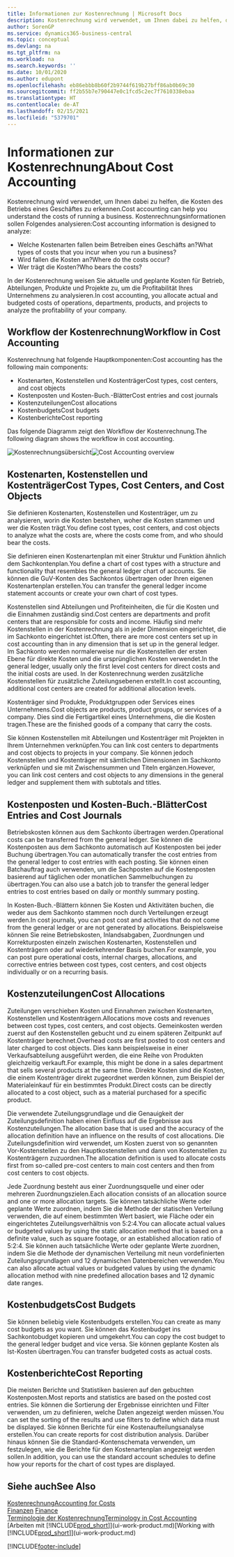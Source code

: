 ```yaml
---
title: Informationen zur Kostenrechnung | Microsoft Docs
description: Kostenrechnung wird verwendet, um Ihnen dabei zu helfen, die Kosten des Betriebs eines Geschäftes zu erkennen.
author: SorenGP
ms.service: dynamics365-business-central
ms.topic: conceptual
ms.devlang: na
ms.tgt_pltfrm: na
ms.workload: na
ms.search.keywords: ''
ms.date: 10/01/2020
ms.author: edupont
ms.openlocfilehash: eb86ebbb8b60f2b9744f619b27bff86ab0b69c30
ms.sourcegitcommit: ff2b55b7e790447e0c1fcd5c2ec7f7610338ebaa
ms.translationtype: HT
ms.contentlocale: de-AT
ms.lasthandoff: 02/15/2021
ms.locfileid: "5379701"
---
```

# <a name="about-cost-accounting"></a><span data-ttu-id="3bbd6-103">Informationen zur Kostenrechnung</span><span class="sxs-lookup"><span data-stu-id="3bbd6-103">About Cost Accounting</span></span>
<span data-ttu-id="3bbd6-104">Kostenrechnung wird verwendet, um Ihnen dabei zu helfen, die Kosten des Betriebs eines Geschäftes zu erkennen.</span><span class="sxs-lookup"><span data-stu-id="3bbd6-104">Cost accounting can help you understand the costs of running a business.</span></span> <span data-ttu-id="3bbd6-105">Kostenrechnungsinformationen sollen Folgendes analysieren:</span><span class="sxs-lookup"><span data-stu-id="3bbd6-105">Cost accounting information is designed to analyze:</span></span>  

-   <span data-ttu-id="3bbd6-106">Welche Kostenarten fallen beim Betreiben eines Geschäfts an?</span><span class="sxs-lookup"><span data-stu-id="3bbd6-106">What types of costs that you incur when you run a business?</span></span>  
-   <span data-ttu-id="3bbd6-107">Wird fallen die Kosten an?</span><span class="sxs-lookup"><span data-stu-id="3bbd6-107">Where do the costs occur?</span></span>  
-   <span data-ttu-id="3bbd6-108">Wer trägt die Kosten?</span><span class="sxs-lookup"><span data-stu-id="3bbd6-108">Who bears the costs?</span></span>  

<span data-ttu-id="3bbd6-109">In der Kostenrechnung weisen Sie aktuelle und geplante Kosten für Betrieb, Abteilungen, Produkte und Projekte zu, um die Profitabilität Ihres Unternehmens zu analysieren.</span><span class="sxs-lookup"><span data-stu-id="3bbd6-109">In cost accounting, you allocate actual and budgeted costs of operations, departments, products, and projects to analyze the profitability of your company.</span></span>  

## <a name="workflow-in-cost-accounting"></a><span data-ttu-id="3bbd6-110">Workflow der Kostenrechnung</span><span class="sxs-lookup"><span data-stu-id="3bbd6-110">Workflow in Cost Accounting</span></span>  
<span data-ttu-id="3bbd6-111">Kostenrechnung hat folgende Hauptkomponenten:</span><span class="sxs-lookup"><span data-stu-id="3bbd6-111">Cost accounting has the following main components:</span></span>  

-   <span data-ttu-id="3bbd6-112">Kostenarten, Kostenstellen und Kostenträger</span><span class="sxs-lookup"><span data-stu-id="3bbd6-112">Cost types, cost centers, and cost objects</span></span>  
-   <span data-ttu-id="3bbd6-113">Kostenposten und Kosten-Buch.-Blätter</span><span class="sxs-lookup"><span data-stu-id="3bbd6-113">Cost entries and cost journals</span></span>  
-   <span data-ttu-id="3bbd6-114">Kostenzuteilungen</span><span class="sxs-lookup"><span data-stu-id="3bbd6-114">Cost allocations</span></span>  
-   <span data-ttu-id="3bbd6-115">Kostenbudgets</span><span class="sxs-lookup"><span data-stu-id="3bbd6-115">Cost budgets</span></span>
-   <span data-ttu-id="3bbd6-116">Kostenberichte</span><span class="sxs-lookup"><span data-stu-id="3bbd6-116">Cost reporting</span></span>  

<span data-ttu-id="3bbd6-117">Das folgende Diagramm zeigt den Workflow der Kostenrechnung.</span><span class="sxs-lookup"><span data-stu-id="3bbd6-117">The following diagram shows the workflow in cost accounting.</span></span>  

<span data-ttu-id="3bbd6-118">![Kostenrechnungsübersicht](media/costaccountingoverview.png "CostAccountingOverview")</span><span class="sxs-lookup"><span data-stu-id="3bbd6-118">![Cost Accounting overview](media/costaccountingoverview.png "CostAccountingOverview")</span></span>  

## <a name="cost-types-cost-centers-and-cost-objects"></a><span data-ttu-id="3bbd6-119">Kostenarten, Kostenstellen und Kostenträger</span><span class="sxs-lookup"><span data-stu-id="3bbd6-119">Cost Types, Cost Centers, and Cost Objects</span></span>  
<span data-ttu-id="3bbd6-120">Sie definieren Kostenarten, Kostenstellen und Kostenträger, um zu analysieren, worin die Kosten bestehen, woher die Kosten stammen und wer die Kosten trägt.</span><span class="sxs-lookup"><span data-stu-id="3bbd6-120">You define cost types, cost centers, and cost objects to analyze what the costs are, where the costs come from, and who should bear the costs.</span></span>  

<span data-ttu-id="3bbd6-121">Sie definieren einen Kostenartenplan mit einer Struktur und Funktion ähnlich dem Sachkontenplan.</span><span class="sxs-lookup"><span data-stu-id="3bbd6-121">You define a chart of cost types with a structure and functionality that resembles the general ledger chart of accounts.</span></span> <span data-ttu-id="3bbd6-122">Sie können die GuV-Konten des Sachkontos übertragen oder Ihren eigenen Kostenartenplan erstellen.</span><span class="sxs-lookup"><span data-stu-id="3bbd6-122">You can transfer the general ledger income statement accounts or create your own chart of cost types.</span></span>  

<span data-ttu-id="3bbd6-123">Kostenstellen sind Abteilungen und Profiteinheiten, die für die Kosten und die Einnahmen zuständig sind.</span><span class="sxs-lookup"><span data-stu-id="3bbd6-123">Cost centers are departments and profit centers that are responsible for costs and income.</span></span> <span data-ttu-id="3bbd6-124">Häufig sind mehr Kostenstellen in der Kostenrechnung als in jeder Dimension eingerichtet, die im Sachkonto eingerichtet ist.</span><span class="sxs-lookup"><span data-stu-id="3bbd6-124">Often, there are more cost centers set up in cost accounting than in any dimension that is set up in the general ledger.</span></span> <span data-ttu-id="3bbd6-125">Im Sachkonto werden normalerweise nur die Kostenstellen der ersten Ebene für direkte Kosten und die ursprünglichen Kosten verwendet.</span><span class="sxs-lookup"><span data-stu-id="3bbd6-125">In the general ledger, usually only the first level cost centers for direct costs and the initial costs are used.</span></span> <span data-ttu-id="3bbd6-126">In der Kostenrechnung werden zusätzliche Kostenstellen für zusätzliche Zuteilungsebenen erstellt.</span><span class="sxs-lookup"><span data-stu-id="3bbd6-126">In cost accounting, additional cost centers are created for additional allocation levels.</span></span>  

<span data-ttu-id="3bbd6-127">Kostenträger sind Produkte, Produktgruppen oder Services eines Unternehmens.</span><span class="sxs-lookup"><span data-stu-id="3bbd6-127">Cost objects are products, product groups, or services of a company.</span></span> <span data-ttu-id="3bbd6-128">Dies sind die Fertigartikel eines Unternehmens, die die Kosten tragen.</span><span class="sxs-lookup"><span data-stu-id="3bbd6-128">These are the finished goods of a company that carry the costs.</span></span>  

<span data-ttu-id="3bbd6-129">Sie können Kostenstellen mit Abteilungen und Kostenträger mit Projekten in Ihrem Unternehmen verknüpfen.</span><span class="sxs-lookup"><span data-stu-id="3bbd6-129">You can link cost centers to departments and cost objects to projects in your company.</span></span> <span data-ttu-id="3bbd6-130">Sie können jedoch Kostenstellen und Kostenträger mit sämtlichen Dimensionen im Sachkonto verknüpfen und sie mit Zwischensummen und Titeln ergänzen.</span><span class="sxs-lookup"><span data-stu-id="3bbd6-130">However, you can link cost centers and cost objects to any dimensions in the general ledger and supplement them with subtotals and titles.</span></span>  

## <a name="cost-entries-and-cost-journals"></a><span data-ttu-id="3bbd6-131">Kostenposten und Kosten-Buch.-Blätter</span><span class="sxs-lookup"><span data-stu-id="3bbd6-131">Cost Entries and Cost Journals</span></span>  
<span data-ttu-id="3bbd6-132">Betriebskosten können aus dem Sachkonto übertragen werden.</span><span class="sxs-lookup"><span data-stu-id="3bbd6-132">Operational costs can be transferred from the general ledger.</span></span> <span data-ttu-id="3bbd6-133">Sie können die Kostenposten aus dem Sachkonto automatisch auf Kostenposten bei jeder Buchung übertragen.</span><span class="sxs-lookup"><span data-stu-id="3bbd6-133">You can automatically transfer the cost entries from the general ledger to cost entries with each posting.</span></span> <span data-ttu-id="3bbd6-134">Sie können einen Batchauftrag auch verwenden, um die Sachposten auf die Kostenposten basierend auf täglichen oder monatlichen Sammelbuchungen zu übertragen.</span><span class="sxs-lookup"><span data-stu-id="3bbd6-134">You can also use a batch job to transfer the general ledger entries to cost entries based on daily or monthly summary posting.</span></span>  

<span data-ttu-id="3bbd6-135">In Kosten-Buch.-Blättern können Sie Kosten und Aktivitäten buchen, die weder aus dem Sachkonto stammen noch durch Verteilungen erzeugt werden.</span><span class="sxs-lookup"><span data-stu-id="3bbd6-135">In cost journals, you can post cost and activities that do not come from the general ledger or are not generated by allocations.</span></span> <span data-ttu-id="3bbd6-136">Beispielsweise können Sie reine Betriebskosten, Inlandsabgaben, Zuordnungen und Korrekturposten einzeln zwischen Kostenarten, Kostenstellen und Kostenträgern oder auf wiederkehrender Basis buchen.</span><span class="sxs-lookup"><span data-stu-id="3bbd6-136">For example, you can post pure operational costs, internal charges, allocations, and corrective entries between cost types, cost centers, and cost objects individually or on a recurring basis.</span></span>  

## <a name="cost-allocations"></a><span data-ttu-id="3bbd6-137">Kostenzuteilungen</span><span class="sxs-lookup"><span data-stu-id="3bbd6-137">Cost Allocations</span></span>  
<span data-ttu-id="3bbd6-138">Zuteilungen verschieben Kosten und Einnahmen zwischen Kostenarten, Kostenstellen und Kostenträgern.</span><span class="sxs-lookup"><span data-stu-id="3bbd6-138">Allocations move costs and revenues between cost types, cost centers, and cost objects.</span></span> <span data-ttu-id="3bbd6-139">Gemeinkosten werden zuerst auf den Kostenstellen gebucht und zu einem späteren Zeitpunkt auf Kostenträger berechnet.</span><span class="sxs-lookup"><span data-stu-id="3bbd6-139">Overhead costs are first posted to cost centers and later charged to cost objects.</span></span> <span data-ttu-id="3bbd6-140">Dies kann beispielsweise in einer Verkaufsabteilung ausgeführt werden, die eine Reihe von Produkten gleichzeitig verkauft.</span><span class="sxs-lookup"><span data-stu-id="3bbd6-140">For example, this might be done in a sales department that sells several products at the same time.</span></span> <span data-ttu-id="3bbd6-141">Direkte Kosten sind die Kosten, die einem Kostenträger direkt zugeordnet werden können, zum Beispiel der Materialeinkauf für ein bestimmtes Produkt.</span><span class="sxs-lookup"><span data-stu-id="3bbd6-141">Direct costs can be directly allocated to a cost object, such as a material purchased for a specific product.</span></span>  

<span data-ttu-id="3bbd6-142">Die verwendete Zuteilungsgrundlage und die Genauigkeit der Zuteilungsdefinition haben einen Einfluss auf die Ergebnisse aus Kostenzuteilungen.</span><span class="sxs-lookup"><span data-stu-id="3bbd6-142">The allocation base that is used and the accuracy of the allocation definition have an influence on the results of cost allocations.</span></span> <span data-ttu-id="3bbd6-143">Die Zuteilungsdefinition wird verwendet, um Kosten zuerst von so genannten Vor-Kostenstellen zu den Hauptkostenstellen und dann von Kostenstellen zu Kostenträgern zuzuordnen.</span><span class="sxs-lookup"><span data-stu-id="3bbd6-143">The allocation definition is used to allocate costs first from so-called pre-cost centers to main cost centers and then from cost centers to cost objects.</span></span>  

<span data-ttu-id="3bbd6-144">Jede Zuordnung besteht aus einer Zuordnungsquelle und einer oder mehreren Zuordnungszielen.</span><span class="sxs-lookup"><span data-stu-id="3bbd6-144">Each allocation consists of an allocation source and one or more allocation targets.</span></span> <span data-ttu-id="3bbd6-145">Sie können tatsächliche Werte oder geplante Werte zuordnen, indem Sie die Methode der statischen Verteilung verwenden, die auf einem bestimmten Wert basiert, wie Fläche oder ein eingerichtetes Zuteilungsverhältnis von 5:2:4.</span><span class="sxs-lookup"><span data-stu-id="3bbd6-145">You can allocate actual values or budgeted values by using the static allocation method that is based on a definite value, such as square footage, or an established allocation ratio of 5:2:4.</span></span> <span data-ttu-id="3bbd6-146">Sie können auch tatsächliche Werte oder geplante Werte zuordnen, indem Sie die Methode der dynamischen Verteilung mit neun vordefinierten Zuteilungsgrundlagen und 12 dynamischen Datenbereichen verwenden.</span><span class="sxs-lookup"><span data-stu-id="3bbd6-146">You can also allocate actual values or budgeted values by using the dynamic allocation method with nine predefined allocation bases and 12 dynamic date ranges.</span></span>  

## <a name="cost-budgets"></a><span data-ttu-id="3bbd6-147">Kostenbudgets</span><span class="sxs-lookup"><span data-stu-id="3bbd6-147">Cost Budgets</span></span>  
<span data-ttu-id="3bbd6-148">Sie können beliebig viele Kostenbudgets erstellen.</span><span class="sxs-lookup"><span data-stu-id="3bbd6-148">You can create as many cost budgets as you want.</span></span> <span data-ttu-id="3bbd6-149">Sie können das Kostenbudget ins Sachkontobudget kopieren und umgekehrt.</span><span class="sxs-lookup"><span data-stu-id="3bbd6-149">You can copy the cost budget to the general ledger budget and vice versa.</span></span> <span data-ttu-id="3bbd6-150">Sie können geplante Kosten als Ist-Kosten übertragen.</span><span class="sxs-lookup"><span data-stu-id="3bbd6-150">You can transfer budgeted costs as actual costs.</span></span>  

## <a name="cost-reporting"></a><span data-ttu-id="3bbd6-151">Kostenberichte</span><span class="sxs-lookup"><span data-stu-id="3bbd6-151">Cost Reporting</span></span>  
<span data-ttu-id="3bbd6-152">Die meisten Berichte und Statistiken basieren auf den gebuchten Kostenposten.</span><span class="sxs-lookup"><span data-stu-id="3bbd6-152">Most reports and statistics are based on the posted cost entries.</span></span> <span data-ttu-id="3bbd6-153">Sie können die Sortierung der Ergebnisse einrichten und Filter verwenden, um zu definieren, welche Daten angezeigt werden müssen.</span><span class="sxs-lookup"><span data-stu-id="3bbd6-153">You can set the sorting of the results and use filters to define which data must be displayed.</span></span> <span data-ttu-id="3bbd6-154">Sie können Berichte für eine Kostenaufteilungsanalyse erstellen.</span><span class="sxs-lookup"><span data-stu-id="3bbd6-154">You can create reports for cost distribution analysis.</span></span> <span data-ttu-id="3bbd6-155">Darüber hinaus können Sie die Standard-Kontenschemata verwenden, um festzulegen, wie die Berichte für den Kostenartenplan angezeigt werden sollen.</span><span class="sxs-lookup"><span data-stu-id="3bbd6-155">In addition, you can use the standard account schedules to define how your reports for the chart of cost types are displayed.</span></span>  

## <a name="see-also"></a><span data-ttu-id="3bbd6-156">Siehe auch</span><span class="sxs-lookup"><span data-stu-id="3bbd6-156">See Also</span></span>  
 [<span data-ttu-id="3bbd6-157">Kostenrechnung</span><span class="sxs-lookup"><span data-stu-id="3bbd6-157">Accounting for Costs</span></span>](finance-manage-cost-accounting.md)  
 <span data-ttu-id="3bbd6-158">[Finanzen](finance.md) </span><span class="sxs-lookup"><span data-stu-id="3bbd6-158">[Finance](finance.md) </span></span>  
 [<span data-ttu-id="3bbd6-159">Terminologie der Kostenrechnung</span><span class="sxs-lookup"><span data-stu-id="3bbd6-159">Terminology in Cost Accounting</span></span>](finance-terminology-in-cost-accounting.md)  
 <span data-ttu-id="3bbd6-160">[Arbeiten mit [!INCLUDE[prod_short](includes/prod_short.md)]](ui-work-product.md)</span><span class="sxs-lookup"><span data-stu-id="3bbd6-160">[Working with [!INCLUDE[prod_short](includes/prod_short.md)]](ui-work-product.md)</span></span>


[!INCLUDE[footer-include](includes/footer-banner.md)]